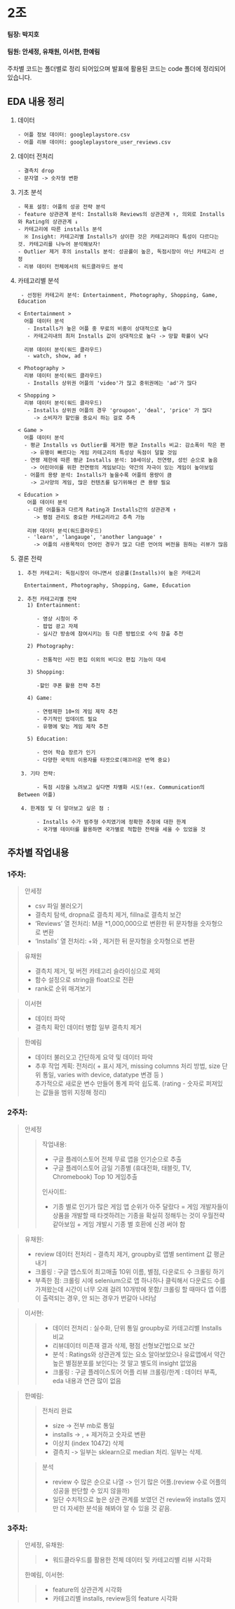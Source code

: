 # 2조
  
#### 팀장: 박지호
#### 팀원: 안세정, 유채원, 이서현, 한예림  

  
주차별 코드는 폴더별로 정리 되어있으며 발표에 활용된 코드는 code 폴더에 정리되어 있습니다.
  
## EDA 내용 정리

1. 데이터  

       - 어플 정보 데이터: googleplaystore.csv 
       - 어플 리뷰 데이터: googleplaystore_user_reviews.csv  
 
2. 데이터 전처리  

       - 결측치 drop  
       - 문자열 -> 숫자형 변환 


3. 기초 분석  
    
       - 목표 설정: 어플의 성공 전략 분석  
       - feature 상관관계 분석: Installs와 Reviews의 상관관계 ↑, 의외로 Installs와 Rating의 상관관계 ↓  
       - 카테고리에 따른 installs 분석  
         ※ Insight: 카테고리별 Installs가 상이한 것은 카테고리마다 특성이 다르다는 것. 카테고리를 나누어 분석해보자!
       - Outlier 제거 후의 installs 분석: 성공률이 높은, 독점시장이 아닌 카테고리 선정
       - 리뷰 데이터 전체에서의 워드클라우드 분석
    
4. 카테고리별 분석  
    
        - 선정된 카테고리 분석: Entertainment, Photography, Shopping, Game, Education   
    
       < Entertainment >  
         어플 데이터 분석
          - Installs가 높은 어플 중 무료의 비중이 상대적으로 높다  
          - 카테고리내의 최저 Installs 값이 상대적으로 높다 -> 망할 확률이 낮다
       
         리뷰 데이터 분석(워드 클라우드)
          - watch, show, ad ↑
    
       < Photography >
         리뷰 데이터 분석(워드 클라우드)
          - Installs 상위권 어플의 'video'가 많고 중위권에는 'ad'가 많다
    
       < Shopping >
         리뷰 데이터 분석(워드 클라우드)
          - Installs 상위권 어플의 경우 'groupon', 'deal', 'price' 가 많다
            -> 소비자가 할인을 중요시 하는 걸로 추측
    
       < Game >  
         어플 데이터 분석
         - 평균 Installs vs Outlier를 제거한 평균 Installs 비교: 감소폭이 작은 편
           -> 유행이 빠르다는 게임 카테고리의 특성상 독점이 덜할 것임 
         - 연령 제한에 따른 평균 Installs 분석: 10세이상, 전연령, 성인 순으로 높음
           -> 어린아이를 위한 전연령의 게임보다는 약간의 자극이 있는 게임이 높아보임
         - 어플의 용량 분석: Installs가 높을수록 어플의 용량이 큼
           -> 고사양의 게임, 많은 컨텐츠를 담기위해선 큰 용량 필요
       
       < Education >
          어플 데이터 분석
          - 다른 어플들과 다르게 Rating과 Installs간의 상관관계 ↑
            -> 평점 관리도 중요한 카테고리라고 추측 가능
         
          리뷰 데이터 분석(워드클라우드)
          - 'learn', 'langauge', 'another language' ↑ 
            -> 어플의 사용목적이 언어인 경우가 많고 다른 언어의 버전을 원하는 리뷰가 많음

5. 결론 전략  

       1. 추천 카테고리: 독점시장이 아니면서 성공률(Installs)이 높은 카테고리
      
         Entertainment, Photography, Shopping, Game, Education
      
       2. 추천 카테고리별 전략 
          1) Entertainment:
          
             - 영상 시청이 주
             - 팝업 광고 자제
             - 실시간 방송에 참여시키는 등 다른 방법으로 수익 창출 추천
       
          2) Photography:  
          
             - 전통적인 사진 편집 이외의 비디오 편집 기능이 대세
       
          3) Shopping:     
          
             -할인 쿠폰 활용 전략 추천
       
          4) Game:       
          
             - 연령제한 10+의 게임 제작 추천
             - 주기적인 업데이트 필요
             - 유행에 맞는 게임 제작 추천
       
          5) Education:     
            
             - 언어 학습 장르가 인기
             - 다양한 국적의 이용자를 타겟으로(매끄러운 번역 중요)
     
        3. 기타 전략:
          
             - 독점 시장을 노려보고 싶다면 차별화 시도!(ex. Communication의 Between 어플)
     
        4. 한계점 및 더 알아보고 싶은 점 : 
          
             - Installs 수가 범주형 수치였기에 정확한 추정에 대한 한계
             - 국가별 데이터를 활용하면 국가별로 적합한 전략을 세울 수 있었을 것
                               

## 주차별 작업내용  
### 1주차:  
> 안세정
> - csv 파일 불러오기  
> - 결측치 탐색, dropna로 결측치 제거, fillna로 결측치 보간  
> - ‘Reviews’ 열 전처리: M을 *1,000,000으로 변환한 뒤 문자형을 숫자형으로 변환
> - ‘Installs’ 열 전처리: +와 , 제거한 뒤 문자형을 숫자형으로 변환  
  
> 유채원
> - 결측치 제거, 및 버전 카테고리 슬라이싱으로 제외
> - 함수 설정으로 string을 float으로 전환
> - rank로 순위 매겨보기
  
> 이서현
> - 데이터 파악
> - 결측치 확인 데이터 병합 일부 결측치 제거

> 한예림
> - 데이터 불러오고 간단하게 요약 및 데이터 파악
> - 추후 작업 계획: 전처리( + 표시 제거, missing columns 처리 방법, size 단위 통일, varies with device, datatype 변경 등 )  
추가적으로 새로운 변수 만들어 통계 파악 쉽도록. (rating - 숫자로 퍼져있는 값들을 범위 지정해 정리)
  
  ### 2주차:  
  
> 안세정  
> > 작업내용:   
> > - 구글 플레이스토어 전체 무료 앱을 인기순으로 추출  
> > - 구글 플레이스토어 금일 기종별 (휴대전화, 태블릿, TV, Chromebook) Top 10 게임추출  
> >
> > 인사이트:  
> > - 기종 별로 인기가 많은 게임 앱 순위가 아주 달랐다 = 게임 개발자들이 상품을 개발할 때 타겟하려는 기종을 확실히 정해두는 것이 우월전략 같아보임 + 게임 개발시 기종 별 호환에 신경 써야 함

> 유채원:  
> - review 데이터 전처리 - 결측치 제거, groupby로 앱별 sentiment 값 평균 내기
> - 크롤링 : 구글 앱스토어 최고매출 10위 이름, 별점, 다운로드 수 크롤링 하기
> - 부족한 점: 크롤링 시에 selenium으로 앱 하나하나 클릭해서 다운로드 수를 가져왔는데 시간이 너무 오래 걸려 10개밖에 못함/ 크롤링 할 때마다 앱 이름이 출력되는 경우, 안 되는 경우가 번갈아 나타남

> 이서현:  
> > - 데이터 전처리 : 실수화, 단위 통일 groupby로 카테고리별 Installs 비교
> > - 리뷰데이터 미존재 결과 삭제, 평점 선형보간법으로 보간
> > - 분석 : Ratings와 상관관계 있는 요소 알아보았으나 유료앱에서 약간 높은 별점분포를 보인다는 것 말고 별도의 insight 없었음 
> > - 크롤링 : 구글 플레이스토어 어플 리뷰 크롤링/한계 : 데이터 부족, eda 내용과 연관 많이 없음

> 한예림:  
> > 전처리 완료
> > - size -> 전부 mb로 통일
> > - installs -> , + 제거하고 숫자로 변환
> > - 이상치 (index 10472) 삭제
> > - 결측치 -> 일부는 sklearn으로 median 처리. 일부는 삭제.
>
> > 분석
> > - review 수 많은 순으로 나열 -> 인기 많은 어플.(review 수로 어플의 성공을 판단할 수 있지 않을까)
> > - 일단 수치적으로 높은 상관 관계를 보였던 건 review와 installs 였지만 더 자세한 분석을 해봐야 알 수 있을 것 같음.

  ### 3주차:  
  
> 안세정, 유채원: 
> > - 워드클라우드를 활용한 전체 데이터 및 카테고리별 리뷰 시각화
>
> 한예림, 이서현:
> > - feature의 상관관계 시각화  
> > - 카테고리별 installs, review등의 feature 시각화
